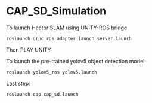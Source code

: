 # CAP_SD_Simulation


To launch Hector SLAM using UNITY-ROS bridge

    roslaunch grpc_ros_adapter launch_server.launch

Then PLAY UNITY

To launch the pre-trained yolov5 object detection model:

    roslaunch yolov5_ros yolov5.launch

Last step:

    roslaunch cap cap_sd.launch
